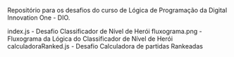 Repositório para os desafios do curso de Lógica de Programação da Digital Innovation One - DIO.

index.js - Desafio Classificador de Nível de Herói
fluxograma.png - Fluxograma da Lógica do Classificador de Nível de Herói
calculadoraRanked.js - Desafio Calculadora de partidas Rankeadas
